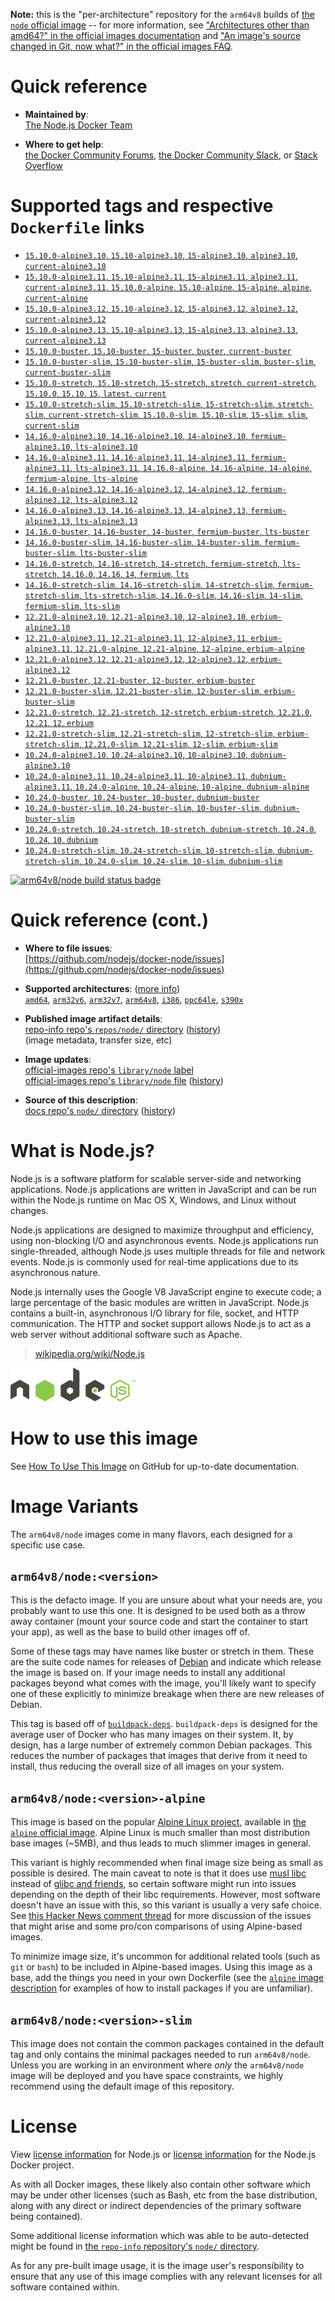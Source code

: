 <!--

********************************************************************************

WARNING:

    DO NOT EDIT "node/README.md"

    IT IS AUTO-GENERATED

    (from the other files in "node/" combined with a set of templates)

********************************************************************************

-->

**Note:** this is the "per-architecture" repository for the `arm64v8` builds of [the `node` official image](https://hub.docker.com/_/node) -- for more information, see ["Architectures other than amd64?" in the official images documentation](https://github.com/docker-library/official-images#architectures-other-than-amd64) and ["An image's source changed in Git, now what?" in the official images FAQ](https://github.com/docker-library/faq#an-images-source-changed-in-git-now-what).

# Quick reference

-	**Maintained by**:  
	[The Node.js Docker Team](https://github.com/nodejs/docker-node)

-	**Where to get help**:  
	[the Docker Community Forums](https://forums.docker.com/), [the Docker Community Slack](https://dockr.ly/slack), or [Stack Overflow](https://stackoverflow.com/search?tab=newest&q=docker)

# Supported tags and respective `Dockerfile` links

-	[`15.10.0-alpine3.10`, `15.10-alpine3.10`, `15-alpine3.10`, `alpine3.10`, `current-alpine3.10`](https://github.com/nodejs/docker-node/blob/6e7d6511aba22da645ec21bd157a369a78794e6c/15/alpine3.10/Dockerfile)
-	[`15.10.0-alpine3.11`, `15.10-alpine3.11`, `15-alpine3.11`, `alpine3.11`, `current-alpine3.11`, `15.10.0-alpine`, `15.10-alpine`, `15-alpine`, `alpine`, `current-alpine`](https://github.com/nodejs/docker-node/blob/6e7d6511aba22da645ec21bd157a369a78794e6c/15/alpine3.11/Dockerfile)
-	[`15.10.0-alpine3.12`, `15.10-alpine3.12`, `15-alpine3.12`, `alpine3.12`, `current-alpine3.12`](https://github.com/nodejs/docker-node/blob/6e7d6511aba22da645ec21bd157a369a78794e6c/15/alpine3.12/Dockerfile)
-	[`15.10.0-alpine3.13`, `15.10-alpine3.13`, `15-alpine3.13`, `alpine3.13`, `current-alpine3.13`](https://github.com/nodejs/docker-node/blob/6e7d6511aba22da645ec21bd157a369a78794e6c/15/alpine3.13/Dockerfile)
-	[`15.10.0-buster`, `15.10-buster`, `15-buster`, `buster`, `current-buster`](https://github.com/nodejs/docker-node/blob/6e7d6511aba22da645ec21bd157a369a78794e6c/15/buster/Dockerfile)
-	[`15.10.0-buster-slim`, `15.10-buster-slim`, `15-buster-slim`, `buster-slim`, `current-buster-slim`](https://github.com/nodejs/docker-node/blob/6e7d6511aba22da645ec21bd157a369a78794e6c/15/buster-slim/Dockerfile)
-	[`15.10.0-stretch`, `15.10-stretch`, `15-stretch`, `stretch`, `current-stretch`, `15.10.0`, `15.10`, `15`, `latest`, `current`](https://github.com/nodejs/docker-node/blob/6e7d6511aba22da645ec21bd157a369a78794e6c/15/stretch/Dockerfile)
-	[`15.10.0-stretch-slim`, `15.10-stretch-slim`, `15-stretch-slim`, `stretch-slim`, `current-stretch-slim`, `15.10.0-slim`, `15.10-slim`, `15-slim`, `slim`, `current-slim`](https://github.com/nodejs/docker-node/blob/6e7d6511aba22da645ec21bd157a369a78794e6c/15/stretch-slim/Dockerfile)
-	[`14.16.0-alpine3.10`, `14.16-alpine3.10`, `14-alpine3.10`, `fermium-alpine3.10`, `lts-alpine3.10`](https://github.com/nodejs/docker-node/blob/6e7d6511aba22da645ec21bd157a369a78794e6c/14/alpine3.10/Dockerfile)
-	[`14.16.0-alpine3.11`, `14.16-alpine3.11`, `14-alpine3.11`, `fermium-alpine3.11`, `lts-alpine3.11`, `14.16.0-alpine`, `14.16-alpine`, `14-alpine`, `fermium-alpine`, `lts-alpine`](https://github.com/nodejs/docker-node/blob/6e7d6511aba22da645ec21bd157a369a78794e6c/14/alpine3.11/Dockerfile)
-	[`14.16.0-alpine3.12`, `14.16-alpine3.12`, `14-alpine3.12`, `fermium-alpine3.12`, `lts-alpine3.12`](https://github.com/nodejs/docker-node/blob/6e7d6511aba22da645ec21bd157a369a78794e6c/14/alpine3.12/Dockerfile)
-	[`14.16.0-alpine3.13`, `14.16-alpine3.13`, `14-alpine3.13`, `fermium-alpine3.13`, `lts-alpine3.13`](https://github.com/nodejs/docker-node/blob/6e7d6511aba22da645ec21bd157a369a78794e6c/14/alpine3.13/Dockerfile)
-	[`14.16.0-buster`, `14.16-buster`, `14-buster`, `fermium-buster`, `lts-buster`](https://github.com/nodejs/docker-node/blob/6e7d6511aba22da645ec21bd157a369a78794e6c/14/buster/Dockerfile)
-	[`14.16.0-buster-slim`, `14.16-buster-slim`, `14-buster-slim`, `fermium-buster-slim`, `lts-buster-slim`](https://github.com/nodejs/docker-node/blob/6e7d6511aba22da645ec21bd157a369a78794e6c/14/buster-slim/Dockerfile)
-	[`14.16.0-stretch`, `14.16-stretch`, `14-stretch`, `fermium-stretch`, `lts-stretch`, `14.16.0`, `14.16`, `14`, `fermium`, `lts`](https://github.com/nodejs/docker-node/blob/6e7d6511aba22da645ec21bd157a369a78794e6c/14/stretch/Dockerfile)
-	[`14.16.0-stretch-slim`, `14.16-stretch-slim`, `14-stretch-slim`, `fermium-stretch-slim`, `lts-stretch-slim`, `14.16.0-slim`, `14.16-slim`, `14-slim`, `fermium-slim`, `lts-slim`](https://github.com/nodejs/docker-node/blob/6e7d6511aba22da645ec21bd157a369a78794e6c/14/stretch-slim/Dockerfile)
-	[`12.21.0-alpine3.10`, `12.21-alpine3.10`, `12-alpine3.10`, `erbium-alpine3.10`](https://github.com/nodejs/docker-node/blob/6e7d6511aba22da645ec21bd157a369a78794e6c/12/alpine3.10/Dockerfile)
-	[`12.21.0-alpine3.11`, `12.21-alpine3.11`, `12-alpine3.11`, `erbium-alpine3.11`, `12.21.0-alpine`, `12.21-alpine`, `12-alpine`, `erbium-alpine`](https://github.com/nodejs/docker-node/blob/6e7d6511aba22da645ec21bd157a369a78794e6c/12/alpine3.11/Dockerfile)
-	[`12.21.0-alpine3.12`, `12.21-alpine3.12`, `12-alpine3.12`, `erbium-alpine3.12`](https://github.com/nodejs/docker-node/blob/6e7d6511aba22da645ec21bd157a369a78794e6c/12/alpine3.12/Dockerfile)
-	[`12.21.0-buster`, `12.21-buster`, `12-buster`, `erbium-buster`](https://github.com/nodejs/docker-node/blob/6e7d6511aba22da645ec21bd157a369a78794e6c/12/buster/Dockerfile)
-	[`12.21.0-buster-slim`, `12.21-buster-slim`, `12-buster-slim`, `erbium-buster-slim`](https://github.com/nodejs/docker-node/blob/6e7d6511aba22da645ec21bd157a369a78794e6c/12/buster-slim/Dockerfile)
-	[`12.21.0-stretch`, `12.21-stretch`, `12-stretch`, `erbium-stretch`, `12.21.0`, `12.21`, `12`, `erbium`](https://github.com/nodejs/docker-node/blob/6e7d6511aba22da645ec21bd157a369a78794e6c/12/stretch/Dockerfile)
-	[`12.21.0-stretch-slim`, `12.21-stretch-slim`, `12-stretch-slim`, `erbium-stretch-slim`, `12.21.0-slim`, `12.21-slim`, `12-slim`, `erbium-slim`](https://github.com/nodejs/docker-node/blob/6e7d6511aba22da645ec21bd157a369a78794e6c/12/stretch-slim/Dockerfile)
-	[`10.24.0-alpine3.10`, `10.24-alpine3.10`, `10-alpine3.10`, `dubnium-alpine3.10`](https://github.com/nodejs/docker-node/blob/6e7d6511aba22da645ec21bd157a369a78794e6c/10/alpine3.10/Dockerfile)
-	[`10.24.0-alpine3.11`, `10.24-alpine3.11`, `10-alpine3.11`, `dubnium-alpine3.11`, `10.24.0-alpine`, `10.24-alpine`, `10-alpine`, `dubnium-alpine`](https://github.com/nodejs/docker-node/blob/6e7d6511aba22da645ec21bd157a369a78794e6c/10/alpine3.11/Dockerfile)
-	[`10.24.0-buster`, `10.24-buster`, `10-buster`, `dubnium-buster`](https://github.com/nodejs/docker-node/blob/6e7d6511aba22da645ec21bd157a369a78794e6c/10/buster/Dockerfile)
-	[`10.24.0-buster-slim`, `10.24-buster-slim`, `10-buster-slim`, `dubnium-buster-slim`](https://github.com/nodejs/docker-node/blob/6e7d6511aba22da645ec21bd157a369a78794e6c/10/buster-slim/Dockerfile)
-	[`10.24.0-stretch`, `10.24-stretch`, `10-stretch`, `dubnium-stretch`, `10.24.0`, `10.24`, `10`, `dubnium`](https://github.com/nodejs/docker-node/blob/6e7d6511aba22da645ec21bd157a369a78794e6c/10/stretch/Dockerfile)
-	[`10.24.0-stretch-slim`, `10.24-stretch-slim`, `10-stretch-slim`, `dubnium-stretch-slim`, `10.24.0-slim`, `10.24-slim`, `10-slim`, `dubnium-slim`](https://github.com/nodejs/docker-node/blob/6e7d6511aba22da645ec21bd157a369a78794e6c/10/stretch-slim/Dockerfile)

[![arm64v8/node build status badge](https://img.shields.io/jenkins/s/https/doi-janky.infosiftr.net/job/multiarch/job/arm64v8/job/node.svg?label=arm64v8/node%20%20build%20job)](https://doi-janky.infosiftr.net/job/multiarch/job/arm64v8/job/node/)

# Quick reference (cont.)

-	**Where to file issues**:  
	[https://github.com/nodejs/docker-node/issues](https://github.com/nodejs/docker-node/issues)

-	**Supported architectures**: ([more info](https://github.com/docker-library/official-images#architectures-other-than-amd64))  
	[`amd64`](https://hub.docker.com/r/amd64/node/), [`arm32v6`](https://hub.docker.com/r/arm32v6/node/), [`arm32v7`](https://hub.docker.com/r/arm32v7/node/), [`arm64v8`](https://hub.docker.com/r/arm64v8/node/), [`i386`](https://hub.docker.com/r/i386/node/), [`ppc64le`](https://hub.docker.com/r/ppc64le/node/), [`s390x`](https://hub.docker.com/r/s390x/node/)

-	**Published image artifact details**:  
	[repo-info repo's `repos/node/` directory](https://github.com/docker-library/repo-info/blob/master/repos/node) ([history](https://github.com/docker-library/repo-info/commits/master/repos/node))  
	(image metadata, transfer size, etc)

-	**Image updates**:  
	[official-images repo's `library/node` label](https://github.com/docker-library/official-images/issues?q=label%3Alibrary%2Fnode)  
	[official-images repo's `library/node` file](https://github.com/docker-library/official-images/blob/master/library/node) ([history](https://github.com/docker-library/official-images/commits/master/library/node))

-	**Source of this description**:  
	[docs repo's `node/` directory](https://github.com/docker-library/docs/tree/master/node) ([history](https://github.com/docker-library/docs/commits/master/node))

# What is Node.js?

Node.js is a software platform for scalable server-side and networking applications. Node.js applications are written in JavaScript and can be run within the Node.js runtime on Mac OS X, Windows, and Linux without changes.

Node.js applications are designed to maximize throughput and efficiency, using non-blocking I/O and asynchronous events. Node.js applications run single-threaded, although Node.js uses multiple threads for file and network events. Node.js is commonly used for real-time applications due to its asynchronous nature.

Node.js internally uses the Google V8 JavaScript engine to execute code; a large percentage of the basic modules are written in JavaScript. Node.js contains a built-in, asynchronous I/O library for file, socket, and HTTP communication. The HTTP and socket support allows Node.js to act as a web server without additional software such as Apache.

> [wikipedia.org/wiki/Node.js](https://en.wikipedia.org/wiki/Node.js)

![logo](https://raw.githubusercontent.com/docker-library/docs/01c12653951b2fe592c1f93a13b4e289ada0e3a1/node/logo.png)

# How to use this image

See [How To Use This Image](https://github.com/nodejs/docker-node/blob/master/README.md#how-to-use-this-image) on GitHub for up-to-date documentation.

# Image Variants

The `arm64v8/node` images come in many flavors, each designed for a specific use case.

## `arm64v8/node:<version>`

This is the defacto image. If you are unsure about what your needs are, you probably want to use this one. It is designed to be used both as a throw away container (mount your source code and start the container to start your app), as well as the base to build other images off of.

Some of these tags may have names like buster or stretch in them. These are the suite code names for releases of [Debian](https://wiki.debian.org/DebianReleases) and indicate which release the image is based on. If your image needs to install any additional packages beyond what comes with the image, you'll likely want to specify one of these explicitly to minimize breakage when there are new releases of Debian.

This tag is based off of [`buildpack-deps`](https://hub.docker.com/_/buildpack-deps/). `buildpack-deps` is designed for the average user of Docker who has many images on their system. It, by design, has a large number of extremely common Debian packages. This reduces the number of packages that images that derive from it need to install, thus reducing the overall size of all images on your system.

## `arm64v8/node:<version>-alpine`

This image is based on the popular [Alpine Linux project](https://alpinelinux.org), available in [the `alpine` official image](https://hub.docker.com/_/alpine). Alpine Linux is much smaller than most distribution base images (~5MB), and thus leads to much slimmer images in general.

This variant is highly recommended when final image size being as small as possible is desired. The main caveat to note is that it does use [musl libc](https://musl.libc.org) instead of [glibc and friends](https://www.etalabs.net/compare_libcs.html), so certain software might run into issues depending on the depth of their libc requirements. However, most software doesn't have an issue with this, so this variant is usually a very safe choice. See [this Hacker News comment thread](https://news.ycombinator.com/item?id=10782897) for more discussion of the issues that might arise and some pro/con comparisons of using Alpine-based images.

To minimize image size, it's uncommon for additional related tools (such as `git` or `bash`) to be included in Alpine-based images. Using this image as a base, add the things you need in your own Dockerfile (see the [`alpine` image description](https://hub.docker.com/_/alpine/) for examples of how to install packages if you are unfamiliar).

## `arm64v8/node:<version>-slim`

This image does not contain the common packages contained in the default tag and only contains the minimal packages needed to run `arm64v8/node`. Unless you are working in an environment where *only* the `arm64v8/node` image will be deployed and you have space constraints, we highly recommend using the default image of this repository.

# License

View [license information](https://github.com/nodejs/node/blob/master/LICENSE) for Node.js or [license information](https://github.com/nodejs/docker-node/blob/master/LICENSE) for the Node.js Docker project.

As with all Docker images, these likely also contain other software which may be under other licenses (such as Bash, etc from the base distribution, along with any direct or indirect dependencies of the primary software being contained).

Some additional license information which was able to be auto-detected might be found in [the `repo-info` repository's `node/` directory](https://github.com/docker-library/repo-info/tree/master/repos/node).

As for any pre-built image usage, it is the image user's responsibility to ensure that any use of this image complies with any relevant licenses for all software contained within.
